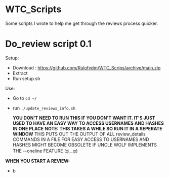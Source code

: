 # WTC_Scripts
Some scripts I wrote to help me get through the reviews process quicker.

# Do_review script 0.1
Setup:
  - Download : https://github.com/Rulofvdm/WTC_Scrips/archive/main.zip
  - Extract
  - Run setup.sh
    
 Use:
  - Go to ```cd ~/```
  - run ```./update_reviews_info.sh``` 
  
      __YOU DON'T NEED TO RUN THIS IF YOU DON'T WANT IT. IT'S JUST USED TO HAVE AN EASY WAY TO ACCESS USERNAMES AND HASHES IN ONE PLACE__
      __NOTE: THIS TAKES A WHILE SO RUN IT IN A SEPERATE WINDOW__
      THIS PUTS OUT THE OUTPUT OF ALL review_details COMMANDS IN A FILE FOR EASY ACCESS TO USERNAMES AND HASHES
      MIGHT BECOME OBSOLETE IF UNCLE WOLF IMPLEMENTS THE --oneline FEATURE (ಥ﹏ಥ) 
    
   __WHEN YOU START A REVIEW:__
   - b
